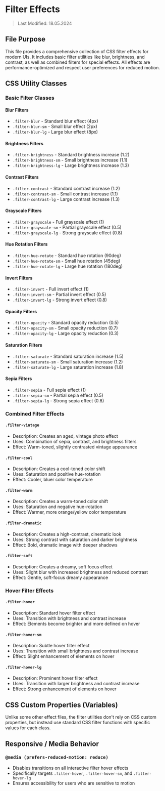 # Filter Effects
> Last Modified: 18.05.2024

## File Purpose

This file provides a comprehensive collection of CSS filter effects for modern UIs. It includes basic filter utilities like blur, brightness, and contrast, as well as combined filters for special effects. All effects are performance-optimized and respect user preferences for reduced motion.

## CSS Utility Classes

### Basic Filter Classes

#### Blur Filters
- `.filter-blur` - Standard blur effect (4px)
- `.filter-blur-sm` - Small blur effect (2px)
- `.filter-blur-lg` - Large blur effect (8px)

#### Brightness Filters
- `.filter-brightness` - Standard brightness increase (1.2)
- `.filter-brightness-sm` - Small brightness increase (1.1)
- `.filter-brightness-lg` - Large brightness increase (1.3)

#### Contrast Filters
- `.filter-contrast` - Standard contrast increase (1.2)
- `.filter-contrast-sm` - Small contrast increase (1.1)
- `.filter-contrast-lg` - Large contrast increase (1.3)

#### Grayscale Filters
- `.filter-grayscale` - Full grayscale effect (1)
- `.filter-grayscale-sm` - Partial grayscale effect (0.5)
- `.filter-grayscale-lg` - Strong grayscale effect (0.8)

#### Hue Rotation Filters
- `.filter-hue-rotate` - Standard hue rotation (90deg)
- `.filter-hue-rotate-sm` - Small hue rotation (45deg)
- `.filter-hue-rotate-lg` - Large hue rotation (180deg)

#### Invert Filters
- `.filter-invert` - Full invert effect (1)
- `.filter-invert-sm` - Partial invert effect (0.5)
- `.filter-invert-lg` - Strong invert effect (0.8)

#### Opacity Filters
- `.filter-opacity` - Standard opacity reduction (0.5)
- `.filter-opacity-sm` - Small opacity reduction (0.7)
- `.filter-opacity-lg` - Large opacity reduction (0.3)

#### Saturation Filters
- `.filter-saturate` - Standard saturation increase (1.5)
- `.filter-saturate-sm` - Small saturation increase (1.2)
- `.filter-saturate-lg` - Large saturation increase (1.8)

#### Sepia Filters
- `.filter-sepia` - Full sepia effect (1)
- `.filter-sepia-sm` - Partial sepia effect (0.5)
- `.filter-sepia-lg` - Strong sepia effect (0.8)

### Combined Filter Effects

#### `.filter-vintage`
- Description: Creates an aged, vintage photo effect
- Uses: Combination of sepia, contrast, and brightness filters
- Effect: Warm-toned, slightly contrasted vintage appearance

#### `.filter-cool`
- Description: Creates a cool-toned color shift
- Uses: Saturation and positive hue-rotation
- Effect: Cooler, bluer color temperature

#### `.filter-warm`
- Description: Creates a warm-toned color shift
- Uses: Saturation and negative hue-rotation
- Effect: Warmer, more orange/yellow color temperature

#### `.filter-dramatic`
- Description: Creates a high-contrast, cinematic look
- Uses: Strong contrast with saturation and darker brightness
- Effect: Bold, dramatic image with deeper shadows

#### `.filter-soft`
- Description: Creates a dreamy, soft focus effect
- Uses: Slight blur with increased brightness and reduced contrast
- Effect: Gentle, soft-focus dreamy appearance

### Hover Filter Effects

#### `.filter-hover`
- Description: Standard hover filter effect
- Uses: Transition with brightness and contrast increase
- Effect: Elements become brighter and more defined on hover

#### `.filter-hover-sm`
- Description: Subtle hover filter effect
- Uses: Transition with small brightness and contrast increase
- Effect: Slight enhancement of elements on hover

#### `.filter-hover-lg`
- Description: Prominent hover filter effect
- Uses: Transition with larger brightness and contrast increase
- Effect: Strong enhancement of elements on hover

## CSS Custom Properties (Variables)

Unlike some other effect files, the filter utilities don't rely on CSS custom properties, but instead use standard CSS filter functions with specific values for each class.

## Responsive / Media Behavior

### `@media (prefers-reduced-motion: reduce)`
- Disables transitions on all interactive filter hover effects
- Specifically targets `.filter-hover`, `.filter-hover-sm`, and `.filter-hover-lg`
- Ensures accessibility for users who are sensitive to motion 